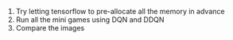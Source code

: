 1. Try letting tensorflow to pre-allocate all the memory in advance
2. Run all the mini games using DQN and DDQN
3. Compare the images
